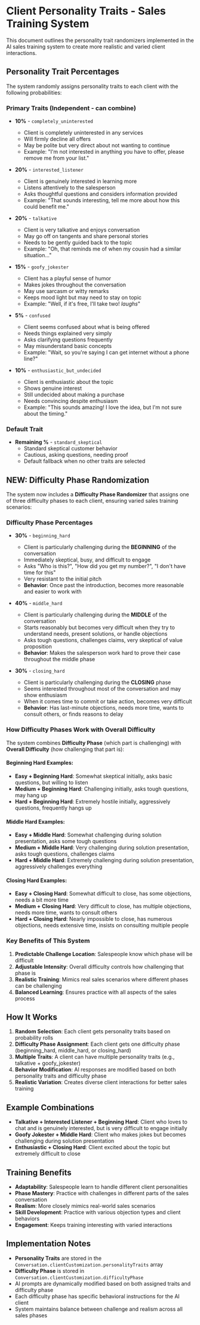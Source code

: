 # Client Personality Traits - Sales Training System

This document outlines the personality trait randomizers implemented in the AI sales training system to create more realistic and varied client interactions.

## Personality Trait Percentages

The system randomly assigns personality traits to each client with the following probabilities:

### Primary Traits (Independent - can combine)

- **10%** - `completely_uninterested`
  - Client is completely uninterested in any services
  - Will firmly decline all offers
  - May be polite but very direct about not wanting to continue
  - Example: "I'm not interested in anything you have to offer, please remove me from your list."

- **20%** - `interested_listener`
  - Client is genuinely interested in learning more
  - Listens attentively to the salesperson
  - Asks thoughtful questions and considers information provided
  - Example: "That sounds interesting, tell me more about how this could benefit me."

- **20%** - `talkative`
  - Client is very talkative and enjoys conversation
  - May go off on tangents and share personal stories
  - Needs to be gently guided back to the topic
  - Example: "Oh, that reminds me of when my cousin had a similar situation..."

- **15%** - `goofy_jokester`
  - Client has a playful sense of humor
  - Makes jokes throughout the conversation
  - May use sarcasm or witty remarks
  - Keeps mood light but may need to stay on topic
  - Example: "Well, if it's free, I'll take two! *laughs*"

- **5%** - `confused`
  - Client seems confused about what is being offered
  - Needs things explained very simply
  - Asks clarifying questions frequently
  - May misunderstand basic concepts
  - Example: "Wait, so you're saying I can get internet without a phone line?"

- **10%** - `enthusiastic_but_undecided`
  - Client is enthusiastic about the topic
  - Shows genuine interest
  - Still undecided about making a purchase
  - Needs convincing despite enthusiasm
  - Example: "This sounds amazing! I love the idea, but I'm not sure about the timing."

### Default Trait

- **Remaining %** - `standard_skeptical`
  - Standard skeptical customer behavior
  - Cautious, asking questions, needing proof
  - Default fallback when no other traits are selected

## NEW: Difficulty Phase Randomization

The system now includes a **Difficulty Phase Randomizer** that assigns one of three difficulty phases to each client, ensuring varied sales training scenarios:

### Difficulty Phase Percentages

- **30%** - `beginning_hard`
  - Client is particularly challenging during the **BEGINNING** of the conversation
  - Immediately skeptical, busy, and difficult to engage
  - Asks "Who is this?", "How did you get my number?", "I don't have time for this"
  - Very resistant to the initial pitch
  - **Behavior**: Once past the introduction, becomes more reasonable and easier to work with

- **40%** - `middle_hard`
  - Client is particularly challenging during the **MIDDLE** of the conversation
  - Starts reasonably but becomes very difficult when they try to understand needs, present solutions, or handle objections
  - Asks tough questions, challenges claims, very skeptical of value proposition
  - **Behavior**: Makes the salesperson work hard to prove their case throughout the middle phase

- **30%** - `closing_hard`
  - Client is particularly challenging during the **CLOSING** phase
  - Seems interested throughout most of the conversation and may show enthusiasm
  - When it comes time to commit or take action, becomes very difficult
  - **Behavior**: Has last-minute objections, needs more time, wants to consult others, or finds reasons to delay

### How Difficulty Phases Work with Overall Difficulty

The system combines **Difficulty Phase** (which part is challenging) with **Overall Difficulty** (how challenging that part is):

#### Beginning Hard Examples:
- **Easy + Beginning Hard**: Somewhat skeptical initially, asks basic questions, but willing to listen
- **Medium + Beginning Hard**: Challenging initially, asks tough questions, may hang up
- **Hard + Beginning Hard**: Extremely hostile initially, aggressively questions, frequently hangs up

#### Middle Hard Examples:
- **Easy + Middle Hard**: Somewhat challenging during solution presentation, asks some tough questions
- **Medium + Middle Hard**: Very challenging during solution presentation, asks tough questions, challenges claims
- **Hard + Middle Hard**: Extremely challenging during solution presentation, aggressively challenges everything

#### Closing Hard Examples:
- **Easy + Closing Hard**: Somewhat difficult to close, has some objections, needs a bit more time
- **Medium + Closing Hard**: Very difficult to close, has multiple objections, needs more time, wants to consult others
- **Hard + Closing Hard**: Nearly impossible to close, has numerous objections, needs extensive time, insists on consulting multiple people

### Key Benefits of This System

1. **Predictable Challenge Location**: Salespeople know which phase will be difficult
2. **Adjustable Intensity**: Overall difficulty controls how challenging that phase is
3. **Realistic Training**: Mimics real sales scenarios where different phases can be challenging
4. **Balanced Learning**: Ensures practice with all aspects of the sales process

## How It Works

1. **Random Selection**: Each client gets personality traits based on probability rolls
2. **Difficulty Phase Assignment**: Each client gets one difficulty phase (beginning_hard, middle_hard, or closing_hard)
3. **Multiple Traits**: A client can have multiple personality traits (e.g., talkative + goofy_jokester)
4. **Behavior Modification**: AI responses are modified based on both personality traits and difficulty phase
5. **Realistic Variation**: Creates diverse client interactions for better sales training

## Example Combinations

- **Talkative + Interested Listener + Beginning Hard**: Client who loves to chat and is genuinely interested, but is very difficult to engage initially
- **Goofy Jokester + Middle Hard**: Client who makes jokes but becomes challenging during solution presentation
- **Enthusiastic + Closing Hard**: Client excited about the topic but extremely difficult to close

## Training Benefits

- **Adaptability**: Salespeople learn to handle different client personalities
- **Phase Mastery**: Practice with challenges in different parts of the sales conversation
- **Realism**: More closely mimics real-world sales scenarios
- **Skill Development**: Practice with various objection types and client behaviors
- **Engagement**: Keeps training interesting with varied interactions

## Implementation Notes

- **Personality Traits** are stored in the `Conversation.clientCustomization.personalityTraits` array
- **Difficulty Phase** is stored in `Conversation.clientCustomization.difficultyPhase`
- AI prompts are dynamically modified based on both assigned traits and difficulty phase
- Each difficulty phase has specific behavioral instructions for the AI client
- System maintains balance between challenge and realism across all sales phases
